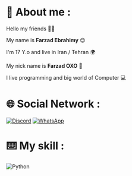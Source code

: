 # 📌 About me :
Hello my friends 👋🏻

My name is **Farzad Ebrahimy** 😉

I'm 17 Y.o and live in Iran / Tehran 🌍

My nick name is **Farzad OXO** 🎈

I live programming and big world of Computer 💻

# 🌐 Social Network :
[![Discord](https://img.shields.io/badge/Discord-%237289DA.svg?logo=discord&logoColor=white)](https://discord.gg/XEpFbnqrTq)
[![WhatsApp](https://img.shields.io/badge/WhatsApp-25D366?style=for-the-badge&logo=whatsapp&logoColor=white)](https:google.com)
# ⌨️ My skill :
![Python](https://img.shields.io/badge/python-3670A0?style=for-the-badge&logo=python&logoColor=ffdd54) 







